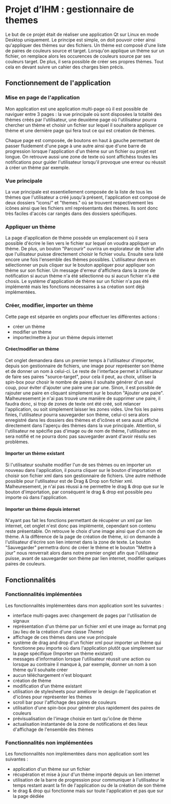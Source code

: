# **Projet d’IHM : gestionnaire de themes**

Le but de ce projet était de réaliser une application Qt sur Linux en mode Desktop uniquement. Le principe est simple, on doit pouvoir créer ainsi qu'appliquer des thèmes sur des fichiers. Un thème est composé d'une liste de paires de couleurs source et target. Lorsqu'on applique un thème sur un fichier, on remplace alors les occurences de couleurs source par ses couleurs target. De plus, il sera possible de créer ses propres thèmes. Tout cela en devant suivre un cahier des charges bien précis.

## **Fonctionnement de l'application**

### **Mise en page de l'application**

Mon application est une application multi-page où il est possible de naviguer entre 3 pages : la vue principale où sont disposées la totalité des thèmes créés par l'utilisateur, une deuxième page où l'utilisateur pourra chercher un thème et choisir un fichier sur lequel il souhaitera appliquer ce thème et une dernière page qui fera tout ce qui est création de thèmes.

Chaque page est composée, de boutons en haut à gauche permettant de passer fluidement d'une page à une autre ainsi que d'une barre de progression lorsque l'application d'un thème sur un fichier ou projet est longue. On retrouve aussi une zone de texte où sont affichéss toutes les notifications pour guider l'utilisateur lorsqu'il provoque une erreur ou réussit à créer un thème par exemple.

### **Vue principale**

La vue principale est essentiellement composée de la liste de tous les thèmes que l'utilisateur a créé jusqu'à présent, l'application est composé de deux dossiers "icons/" et "themes." où se trouvent respectivement les icônes ainsi que les fichiers xml représentants des thèmes. Ils sont donc très faciles d'accès car rangés dans des dossiers spécifiques.

### **Appliquer un thème**

La page d'application de thème possède un emplacement où il sera possible d'écrire le lien vers le fichier sur lequel on voudra appliquer un thème. De plus, un bouton "Parcourir" ouvrira un explorateur de fichier afin que l'uilisateur puisse directement choisir le fichier voulu. Ensuite sera listé encore une fois l'ensemble des thèmes possibles. L'utilisateur devra en sélectionner un puis cliquer sur le bouton appliquer pour appliquer son thème sur son fichier. Un message d'erreur d'affichera dans la zone de notification si aucun thème n'a été sélectionné ou si aucun fichier n'a été chosis. Le système d'application de thème sur un fichier n'a pas été implémenté mais les fonctions nécessaires à sa création sont déjà implémentées.

### **Créer, modifier, importer un thème**

Cette page est séparée en onglets pour effectuer les différentes actions : 
- créer un thème
- modifier un thème
- importer/mettre à jour un thème depuis internet

#### **Créer/modifier un thème**

Cet onglet demandera dans un premier temps à l'utilisateur d'importer, depuis son gestionnaire de fichiers, une image pour représenter son thème et de donner un nom à celui-ci. Le reste de l'interface permet à l'utilisateur de faire ses paires "source-target", pour cela il peut, au choix, utiliser la spin-box pour chosir le nombre de paires il souhaite générer d'un seul coup, pour éviter d'ajouter une paire une par une. Sinon, il est possible de rajouter une paire en cliquant simplement sur le bouton "Ajouter une paire". Malheuresement je n'ai pas trouvé une manière de supprimer une paire, il faudra donc, si trop de zones de texte ont été créé, soit relancer l'application, ou soit simplement laisser les zones vides. Une fois les paires finies, l'utilisateur pourra sauvegarder son thème, celui-ci sera alors enregistré dans les dossiers des thèmes et d'icônes et sera aussi affiché directement dans l'aperçu des thèmes dans la vue principale. Attention, si l'utilisateur ne spécifie pas d'image ou de nom de thème, l'utilisateur en sera notifié et ne pourra donc pas sauvegarder avant d'avoir résolu ses problèmes.

#### **Importer un thème existant**

Si l'utilisateur souhaite modifier l'un de ses thèmes ou en importer un nouveau dans l'application, il pourra cliquer sur le bouton d'importation et choisir son fichier xml dans son gestionnaire de fichiers. Une autre méthode possible pour l'utilisateur est de Drag & Drop son fichier xml. Malheuresement, je n'ai pas réussi à ne permettre le drag & drop que sur le bouton d'importation, par conséquent le drag & drop est possible peu importe où dans l'application.

#### **Importer un thème depuis internet**

N'ayant pas fait les fonctions permettant de récupérer un xml par lien internet, cet onglet n'est donc pas implémenté, cependant son contenu reste présentable. On retrouve le choix d'une image ainsi que d'un nom de thème. A la différence de la page de création de thème, ici on demande à l'utilisateur d'écrire son lien internet dans la zone de texte. Le bouton "Sauvegarder" permettra donc de créer le thème et le bouton "Mettre à jour" nous renverrait alors dans notre premier onglet afin que l'utilisateur puisse, avant de sauvegarder son thème par lien internet, modifier quelques paires de couleurs.

## **Fonctionnalités**

### **Fonctionnalités implémentées**

Les fonctionnalités implémentées dans mon application sont les suivantes :
- interface multi-pages avec changement de pages par l'utilisation de signaux
- représentation d'un thème par un fichier xml et une image au format png (au lieu de la création d'une classe *Theme*)
- affichage de ces thèmes dans une vue principale
- système de drag and drop d'un fichier xml pour importer un thème qui fonctionne peu importe où dans l'application plutôt que simplement sur la page spécifique (Importer un thème existant)
- messages d'information lorsque l'utilisateur réussit une action ou lorsque au contraire il manque à, par exemple, donner un nom à son thème qu'il souhaite créer
- aucun téléchargement n'est bloquant
- création de thème
- modification d'un thème existant
- utilisation de stylesheets pour améliorer le design de l'application et d'icônes pour représenter les thèmes
- scroll bar pour l'affichage des paires de couleurs
- utilisation d'une spin-box pour générer plus rapidement des paires de couleurs
- prévisualisation de l'image choisie en tant qu'icône de thème
- actualisation instantanée de la zone de notifications et des lieux d'affichage de l'ensemble des thèmes

### **Fonctionnalités non implémentées**

Les fonctionnalités non implémentées dans mon application sont les suivantes :
- application d'un thème sur un fichier
- récupération et mise à jour d'un thème importé depuis un lien internet
- utilisation de la barre de progression pour communiquer à l'utilisateur le temps restant avant la fin de l'application ou de la création de son thème
- le drag & drop qui fonctionne mais sur toute l'application et pas que sur la page dédiée